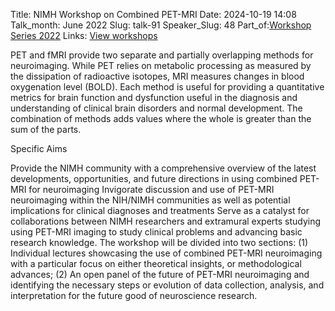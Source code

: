 Title: NIMH Workshop on Combined PET-MRI
Date: 2024-10-19 14:08
Talk_month: June 2022
Slug: talk-91
Speaker_Slug: 48
Part_of:[Workshop Series 2022](/series)
Links: [View workshops](https://videocast.nih.gov/watch=45649)


PET and fMRI provide two separate and partially overlapping methods for neuroimaging. While PET relies on metabolic processing as measured by the dissipation of radioactive isotopes, MRI measures changes in blood oxygenation level (BOLD). Each method is useful for providing a quantitative metrics for brain function and dysfunction useful in the diagnosis and understanding of clinical brain disorders and normal development.  The combination of methods adds values where the whole is greater than the sum of the parts.  

Specific Aims

Provide the NIMH community with a comprehensive overview of the latest developments, opportunities, and future directions in using combined PET-MRI for neuroimaging
Invigorate discussion and use of PET-MRI neuroimaging within the NIH/NIMH communities as well as potential implications for clinical diagnoses and treatments
Serve as a catalyst for collaborations between NIMH researchers and extramural experts studying using PET-MRI imaging to study clinical problems and advancing basic research knowledge. 
The workshop will be divided into two sections: (1) Individual lectures showcasing the use of combined PET-MRI neuroimaging with a particular focus on either theoretical insights, or methodological advances; (2) An open panel of the future of PET-MRI neuroimaging and identifying the necessary steps or evolution of data collection, analysis, and interpretation for the future good of neuroscience research.